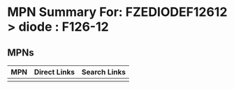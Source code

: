 



# MPN Summary For: FZEDIODEF12612 > diode : F126-12

## MPNs
  

|MPN|Direct Links|Search Links|
| :--- | :--- | :--- |
||||
